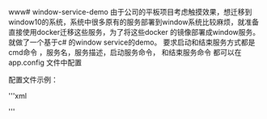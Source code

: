 www# window-service-demo
由于公司的平板项目考虑触摸效果，想迁移到window10的系统，系统中很多原有的服务部署到window系统比较麻烦，就准备直接使用docker迁移这些服务，为了将这些docker 的镜像部署成window服务。就做了一个基于c# 的window service的demo。
要求启动和结束服务方式都是cmd命令 ，服务名，服务描述，启动服务命令， 和结束服务命令 都可以在 app.config 文件中配置

配置文件示例：

'''xml
<?xml version="1.0" encoding="utf-8"?>
<configuration>
  <startup>
    <supportedRuntime version="v4.0" sku=".NETFramework,Version=v4.0"/>
  </startup>
  <appSettings>
    <add key="ServiceName" value="avl-rabbitmq"/>
    <add key="ServiceDescription" value="ccs 系统的后台 rabbitmq 服务，基于docker镜像建立的"/>
    <add key="StartCmd" value="docker run -d --name avl-rabbitmq -it --net host -v /e/postgres/data:/var/postgresql/data docker-registry.innovation.os/base/postgres:latest"/>
    <add key="StopCmd" value="docker stop -t 3 avl-rabbitmq &amp;&amp; docker rm avl-rabbitmq -f"/>
  </appSettings>
</configuration>
'''
